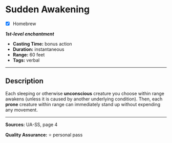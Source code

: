 # Sudden Awakening
- [x] Homebrew

***1st-level enchantment***
- **Casting Time:** bonus action
- **Duration:** instantaneous
- **Range:** 60 feet
- **Tags:** verbal

---

## Description
Each sleeping or otherwise **unconscious** creature you choose within range awakens (unless it is caused by another underlying condition).
Then, each **prone** creature within range can immediately stand up without expending any movement.

---

**Sources:** UA-SS, page 4

**Quality Assurance:** :star: personal pass
